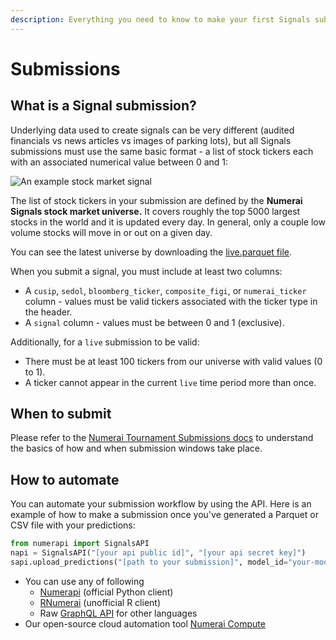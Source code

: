 ```yaml
---
description: Everything you need to know to make your first Signals submission.
---
```


# Submissions

## What is a Signal submission?

Underlying data used to create signals can be very different (audited financials vs news articles vs images of parking lots), but all Signals submissions must use the same basic format - a list of stock tickers each with an associated numerical value between 0 and 1:

![An example stock market signal](<../.gitbook/assets/group-42-2 (1).png>)

The list of stock tickers in your submission are defined by the **Numerai Signals stock market universe.** It covers roughly the top 5000 largest stocks in the world and it is updated every day. In general, only a couple low volume stocks will move in or out on a given day.

You can see the latest universe by downloading the [live.parquet file](data.md#files).

When you submit a signal, you must include at least two columns:

* A `cusip`, `sedol`, `bloomberg_ticker`, `composite_figi`, or `numerai_ticker` column - values must be valid tickers associated with the ticker type in the header.
* A `signal` column - values must be between 0 and 1 (exclusive).

Additionally, for a `live` submission to be valid:

* There must be at least 100 tickers from our universe with valid values (0 to 1).
* A ticker cannot appear in the current `live` time period more than once.

## When to submit

Please refer to the [Numerai Tournament Submissions docs](../numerai-tournament/submissions/) to understand the basics of how and when submission windows take place.

## How to automate

You can automate your submission workflow by using the API. Here is an example of how to make a submission once you've generated a Parquet or CSV file with your predictions:

```python
from numerapi import SignalsAPI
napi = SignalsAPI("[your api public id]", "[your api secret key]")
sapi.upload_predictions("[path to your submission]", model_id="your-model-id")
```

* You can use any of following&#x20;
  * [Numerapi](https://github.com/uuazed/numerapi) (official Python client)
  * [RNumerai](https://github.com/OmniacsDAO/Rnumerai) (unofficial R client)
  * Raw [GraphQL API](https://api-tournament.numer.ai/) for other languages
* Our open-source cloud automation tool [Numerai Compute](https://docs.numer.ai/tournament/compute)
